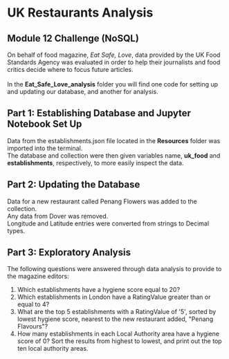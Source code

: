 # UK Restaurants Analysis
## Module 12 Challenge (NoSQL)

On behalf of food magazine, *Eat Safe, Love*, data provided by the UK Food Standards Agency was evaluated in order to help their journalists and food critics decide where to focus future articles.</br>
</br>
In the **Eat_Safe_Love_analysis** folder you will find one code for setting up and updating our database, and another for analysis.

## Part 1: Establishing Database and Jupyter Notebook Set Up
Data from the establishments.json file located in the **Resources** folder was imported into the terminal.</br>
The database and collection were then given variables name, **uk_food** and **establishments**, respectively, to more easily inspect the data. 

## Part 2: Updating the Database
Data for a new restaurant called Penang Flowers was added to the collection.</br>
Any data from Dover was removed.</br>
Longitude and Latitude entries were converted from strings to Decimal types.

## Part 3: Exploratory Analysis
The following questions were answered through data analysis to provide to the magazine editors:
1. Which establishments have a hygiene score equal to 20?
2. Which establishments in London have a RatingValue greater than or equal to 4?
3. What are the top 5 establishments with a RatingValue of '5', sorted by lowest hygiene score, nearest to the new restaurant added, "Penang Flavours"?
4. How many establishments in each Local Authority area have a hygiene score of 0? Sort the results from highest to lowest, and print out the top ten local authority areas.
